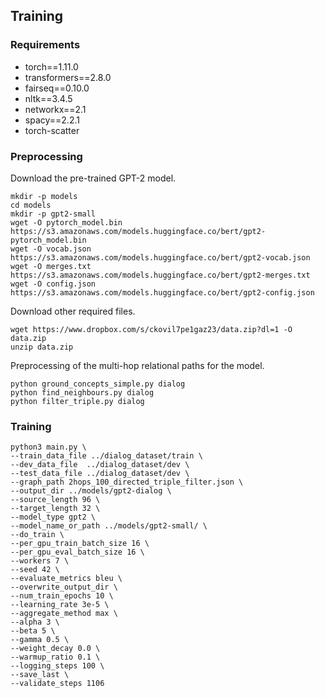 ## Training

### Requirements

- torch==1.11.0
- transformers==2.8.0
- fairseq==0.10.0
- nltk==3.4.5
- networkx==2.1
- spacy==2.2.1
- torch-scatter

### Preprocessing

Download the pre-trained GPT-2 model.

```
mkdir -p models
cd models
mkdir -p gpt2-small
wget -O pytorch_model.bin https://s3.amazonaws.com/models.huggingface.co/bert/gpt2-pytorch_model.bin
wget -O vocab.json https://s3.amazonaws.com/models.huggingface.co/bert/gpt2-vocab.json
wget -O merges.txt https://s3.amazonaws.com/models.huggingface.co/bert/gpt2-merges.txt
wget -O config.json https://s3.amazonaws.com/models.huggingface.co/bert/gpt2-config.json
```

Download other required files.

```
wget https://www.dropbox.com/s/ckovil7pe1gaz23/data.zip?dl=1 -O data.zip
unzip data.zip
```


Preprocessing of the multi-hop relational paths for the model.

```
python ground_concepts_simple.py dialog
python find_neighbours.py dialog
python filter_triple.py dialog
```

### Training
```
python3 main.py \
--train_data_file ../dialog_dataset/train \
--dev_data_file  ../dialog_dataset/dev \
--test_data_file ../dialog_dataset/dev \
--graph_path 2hops_100_directed_triple_filter.json \
--output_dir ../models/gpt2-dialog \
--source_length 96 \
--target_length 32 \
--model_type gpt2 \
--model_name_or_path ../models/gpt2-small/ \
--do_train \
--per_gpu_train_batch_size 16 \
--per_gpu_eval_batch_size 16 \
--workers 7 \
--seed 42 \
--evaluate_metrics bleu \
--overwrite_output_dir \
--num_train_epochs 10 \
--learning_rate 3e-5 \
--aggregate_method max \
--alpha 3 \
--beta 5 \
--gamma 0.5 \
--weight_decay 0.0 \
--warmup_ratio 0.1 \
--logging_steps 100 \
--save_last \
--validate_steps 1106
```
